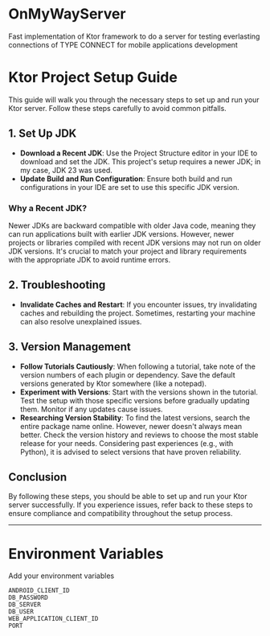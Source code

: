 # OnMyWayServer

Fast implementation of Ktor framework to do a server for testing everlasting connections of TYPE CONNECT for mobile applications development

# Ktor Project Setup Guide

This guide will walk you through the necessary steps to set up and run your Ktor server. Follow these steps carefully to avoid common pitfalls.

## 1. Set Up JDK

- **Download a Recent JDK**: Use the Project Structure editor in your IDE to download and set the JDK. This project's setup requires a newer JDK; in my case, JDK 23 was used.
- **Update Build and Run Configuration**: Ensure both build and run configurations in your IDE are set to use this specific JDK version.

### Why a Recent JDK?
Newer JDKs are backward compatible with older Java code, meaning they can run applications built with earlier JDK versions. However, newer projects or libraries compiled with recent JDK versions may not run on older JDK versions. It's crucial to match your project and library requirements with the appropriate JDK to avoid runtime errors.

## 2. Troubleshooting

- **Invalidate Caches and Restart**: If you encounter issues, try invalidating caches and rebuilding the project. Sometimes, restarting your machine can also resolve unexplained issues.

## 3. Version Management

- **Follow Tutorials Cautiously**: When following a tutorial, take note of the version numbers of each plugin or dependency. Save the default versions generated by Ktor somewhere (like a notepad).
- **Experiment with Versions**: Start with the versions shown in the tutorial. Test the setup with those specific versions before gradually updating them. Monitor if any updates cause issues.
- **Researching Version Stability**: To find the latest versions, search the entire package name online. However, newer doesn't always mean better. Check the version history and reviews to choose the most stable release for your needs. Considering past experiences (e.g., with Python), it is advised to select versions that have proven reliability.

## Conclusion

By following these steps, you should be able to set up and run your Ktor server successfully. If you experience issues, refer back to these steps to ensure compliance and compatibility throughout the setup process.

---
# Environment Variables

Add your environment variables

```env
ANDROID_CLIENT_ID
DB_PASSWORD
DB_SERVER
DB_USER
WEB_APPLICATION_CLIENT_ID
PORT
```



